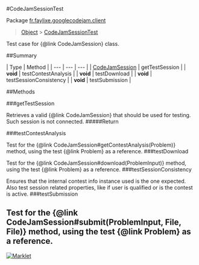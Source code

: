 #CodeJamSessionTest

Package [fr.faylixe.googlecodejam.client](README.md)<br>
> [Object](../../../java/lang/Object.md) > [CodeJamSessionTest](CodeJamSessionTest.md)

Test case for {@link CodeJamSession} class.

##Summary


| Type | Method |
| --- | --- | --- |
| [CodeJamSession](CodeJamSession.md) | getTestSession |
| **void** | testContestAnalysis |
| **void** | testDownload |
| **void** | testSessionConsistency |
| **void** | testSubmission |

##Methods

###getTestSession


Retrieves a valid {@link CodeJamSession}
 that should be used for testing.
 Such session is not connected.
#####Return



###testContestAnalysis


Test for the {@link CodeJamSession#getContestAnalysis(Problem)}
 method, using the test {@link Problem} as a reference.
###testDownload


Test for the {@link CodeJamSession#download(ProblemInput)}
 method, using the test {@link Problem} as a reference.
###testSessionConsistency


Ensures that the internal contest info instance used
 is the one expected. Also test session related properties,
 like if user is qualified or is the contest is active.
###testSubmission


Test for the {@link CodeJamSession#submit(ProblemInput, File, File)}
 method, using the test {@link Problem} as a reference.
---
[![Marklet](https://img.shields.io/badge/Generated%20by-Marklet-green.svg)](https://github.com/Faylixe/marklet)